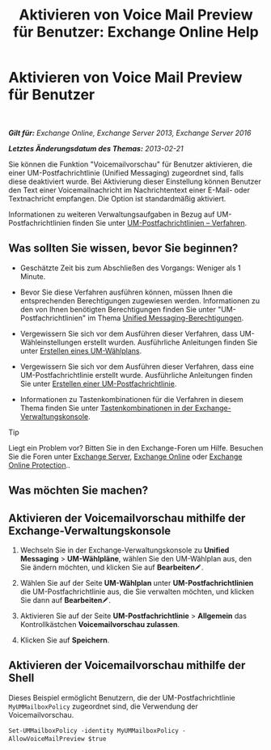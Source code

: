 ﻿---
title: 'Aktivieren von Voice Mail Preview für Benutzer: Exchange Online Help'
TOCTitle: Aktivieren von Voice Mail Preview für Benutzer
ms:assetid: 206a5d2b-27c9-4e9b-a29a-6ddffaa07109
ms:mtpsurl: https://technet.microsoft.com/de-de/library/JJ673514(v=EXCHG.150)
ms:contentKeyID: 51409274
ms.date: 05/23/2018
mtps_version: v=EXCHG.150
ms.translationtype: MT
---

# Aktivieren von Voice Mail Preview für Benutzer

 

_**Gilt für:** Exchange Online, Exchange Server 2013, Exchange Server 2016_

_**Letztes Änderungsdatum des Themas:** 2013-02-21_

Sie können die Funktion "Voicemailvorschau" für Benutzer aktivieren, die einer UM-Postfachrichtlinie (Unified Messaging) zugeordnet sind, falls diese deaktiviert wurde. Bei Aktivierung dieser Einstellung können Benutzer den Text einer Voicemailnachricht im Nachrichtentext einer E-Mail- oder Textnachricht empfangen. Die Option ist standardmäßig aktiviert.

Informationen zu weiteren Verwaltungsaufgaben in Bezug auf UM-Postfachrichtlinien finden Sie unter [UM-Postfachrichtlinien – Verfahren](https://technet.microsoft.com/de-de/library/JJ851061(v=EXCHG.150)).

## Was sollten Sie wissen, bevor Sie beginnen?

  - Geschätzte Zeit bis zum Abschließen des Vorgangs: Weniger als 1 Minute.

  - Bevor Sie diese Verfahren ausführen können, müssen Ihnen die entsprechenden Berechtigungen zugewiesen werden. Informationen zu den von Ihnen benötigten Berechtigungen finden Sie unter "UM-Postfachrichtlinien" im Thema [Unified Messaging-Berechtigungen](unified-messaging-permissions-exchange-2013-help.md).

  - Vergewissern Sie sich vor dem Ausführen dieser Verfahren, dass UM-Wähleinstellungen erstellt wurden. Ausführliche Anleitungen finden Sie unter [Erstellen eines UM-Wählplans](https://technet.microsoft.com/de-de/library/Bb123819(v=EXCHG.150)).

  - Vergewissern Sie sich vor dem Ausführen dieser Verfahren, dass eine UM-Postfachrichtlinie erstellt wurde. Ausführliche Anleitungen finden Sie unter [Erstellen einer UM-Postfachrichtlinie](https://technet.microsoft.com/de-de/library/Bb123510(v=EXCHG.150)).

  - Informationen zu Tastenkombinationen für die Verfahren in diesem Thema finden Sie unter [Tastenkombinationen in der Exchange-Verwaltungskonsole](keyboard-shortcuts-in-the-exchange-admin-center-exchange-online-protection-help.md).


> [!TIP]
> Liegt ein Problem vor? Bitten Sie in den Exchange-Foren um Hilfe. Besuchen Sie die Foren unter <A href="https://go.microsoft.com/fwlink/p/?linkid=60612">Exchange Server</A>, <A href="https://go.microsoft.com/fwlink/p/?linkid=267542">Exchange Online</A> oder <A href="https://go.microsoft.com/fwlink/p/?linkid=285351">Exchange Online Protection</A>..



## Was möchten Sie machen?

## Aktivieren der Voicemailvorschau mithilfe der Exchange-Verwaltungskonsole

1.  Wechseln Sie in der Exchange-Verwaltungskonsole zu **Unified Messaging** \> **UM-Wählpläne**, wählen Sie den UM-Wählplan aus, den Sie ändern möchten, und klicken Sie auf **Bearbeiten**![Bearbeitungssymbol](images/Bb124582.6f53ccb2-1f13-4c02-bea0-30690e6ea71d(EXCHG.150).gif "Bearbeitungssymbol").

2.  Wählen Sie auf der Seite **UM-Wählplan** unter **UM-Postfachrichtlinien** die UM-Postfachrichtlinie aus, die Sie verwalten möchten, und klicken Sie dann auf **Bearbeiten**![Bearbeitungssymbol](images/Bb124582.6f53ccb2-1f13-4c02-bea0-30690e6ea71d(EXCHG.150).gif "Bearbeitungssymbol").

3.  Aktivieren Sie auf der Seite **UM-Postfachrichtlinie** \> **Allgemein** das Kontrollkästchen **Voicemailvorschau zulassen**.

4.  Klicken Sie auf **Speichern**.

## Aktivieren der Voicemailvorschau mithilfe der Shell

Dieses Beispiel ermöglicht Benutzern, die der UM-Postfachrichtlinie `MyUMMailboxPolicy` zugeordnet sind, die Verwendung der Voicemailvorschau.

    Set-UMMailboxPolicy -identity MyUMMailboxPolicy - AllowVoiceMailPreview $true

